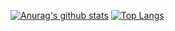 [![Anurag's github stats](https://github-readme-stats.vercel.app/api?username=Arbyys&count_private=true&show_icons=true&theme=onedark)](https://github.com/anuraghazra/github-readme-stats)
[![Top Langs](https://github-readme-stats.vercel.app/api/top-langs/?username=Arbyys&count_private=true&show_icons=true&theme=onedark)](https://github.com/anuraghazra/github-readme-stats)
